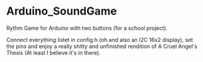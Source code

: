 # Arduino_SoundGame
Rythm Game for Arduino with two buttons (for a school project).

Connect everything listet in config.h (oh and also an I2C 16x2 display), set the pins and enjoy a really shitty and unfinished rendition of A Cruel Angel's Thesis
(At least I believe it's in there).
